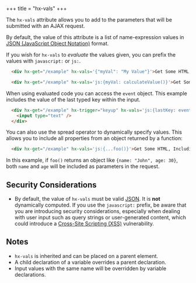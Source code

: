 +++
title = "hx-vals"
+++

The `hx-vals` attribute allows you to add to the parameters that will be submitted with an AJAX request.

By default, the value of this attribute is a list of name-expression values in [JSON (JavaScript Object Notation)](https://www.json.org/json-en.html)
format.

If you wish for `hx-vals` to *evaluate* the values given, you can prefix the values with `javascript:` or `js:`.

```html
  <div hx-get="/example" hx-vals='{"myVal": "My Value"}'>Get Some HTML, Including A Value in the Request</div>

  <div hx-get="/example" hx-vals='js:{myVal: calculateValue()}'>Get Some HTML, Including a Dynamic Value from Javascript in the Request</div>
```

When using evaluated code you can access the `event` object. This example includes the value of the last typed key within the input.

```html
  <div hx-get="/example" hx-trigger="keyup" hx-vals='js:{lastKey: event.key}'>
    <input type="text" />
  </div>
```

You can also use the spread operator to dynamically specify values. This allows you to include all properties from an object returned by a function:

```html
  <div hx-get="/example" hx-vals='js:{...foo()}'>Get Some HTML, Including All Values from foo() in the Request</div>
```

In this example, if `foo()` returns an object like `{name: "John", age: 30}`, both `name` and `age` will be included as parameters in the request.

## Security Considerations

* By default, the value of `hx-vals` must be valid [JSON](https://developer.mozilla.org/en-US/docs/Glossary/JSON).
  It is **not** dynamically computed.  If you use the `javascript:` prefix, be aware that you are introducing
  security considerations, especially when dealing with user input such as query strings or user-generated content,
  which could introduce a [Cross-Site Scripting (XSS)](https://owasp.org/www-community/attacks/xss/) vulnerability.

## Notes

* `hx-vals` is inherited and can be placed on a parent element.
* A child declaration of a variable overrides a parent declaration.
* Input values with the same name will be overridden by variable declarations.
